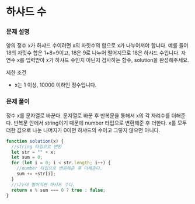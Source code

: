 # 하샤드 수

### 문제 설명

양의 정수 x가 하샤드 수이려면 x의 자릿수의 합으로 x가 나누어져야 합니다. 예를 들어 18의 자릿수 합은 1+8=9이고, 18은 9로 나누어 떨어지므로 18은 하샤드 수입니다. 자연수 x를 입력받아 x가 하샤드 수인지 아닌지 검사하는 함수, solution을 완성해주세요.

제한 조건

- x는 1 이상, 10000 이하인 정수입니다.

### 문제 풀이

정수 x를 문자열로 바꾼다. 문자열로 바꾼 후 반복문을 통해서 x의 각 자리수를 더해준다. 반복문 안에서 string이기 때문에 number 타입으로 변환해준 후 더한다. x를 모두 더한 값으로 나눈 나머지가 0이면 하샤드의 수이고 그렇지 않으면 아니다.

```js
function solution(x) {
  //string 타입으로 변환
  let str = "" + x;
  let sum = 0;
  for (let i = 0; i < str.length; i++) {
    //number 타입으로 변환해준 후 더해준다.
    sum += +str[i];
  }
  //나누어 떨어지면 하샤드 수다.
  return x % sum === 0 ? true : false;
}
```
